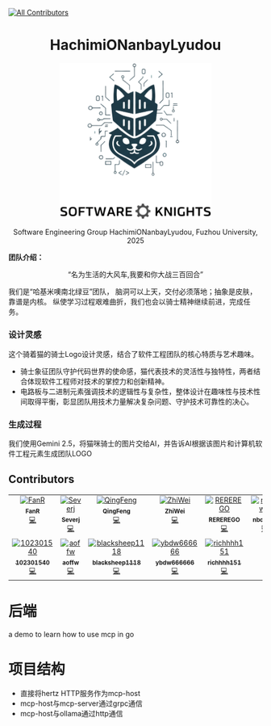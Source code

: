 <!-- ALL-CONTRIBUTORS-BADGE:START - Do not remove or modify this section -->
[![All Contributors](https://img.shields.io/badge/all_contributors-12-orange.svg?style=flat-square)](#contributors-)
<!-- ALL-CONTRIBUTORS-BADGE:END -->
<div align="center">
  <h1>HachimiONanbayLyudou</h1>
  <img src="./docs/img/LOGO.png" alt="Project Logo" width="300">
  
  <p>
     Software Engineering Group HachimiONanbayLyudou, Fuzhou University, 2025  
  </p>
</div>

**团队介绍：** 
<div align="center">
  <p>
    “名为生活的大风车,我要和你大战三百回合”
  </p>
</div>
我们是“哈基米噢南北绿豆”团队，  
脑洞可以上天，交付必须落地；抽象是皮肤，靠谱是内核。  
纵使学习过程艰难曲折，我们也会以骑士精神继续前进，完成任务。  

### 设计灵感
这个骑着猫的骑士Logo设计灵感，结合了软件工程团队的核心特质与艺术趣味。
- 骑士象征团队守护代码世界的使命感，猫代表技术的灵活性与独特性，两者结合体现软件工程师对技术的掌控力和创新精神。
- 电路板与二进制元素强调技术的逻辑性与复杂性，整体设计在趣味性与技术性间取得平衡，彰显团队用技术力量解决复杂问题、守护技术可靠性的决心。

### 生成过程
我们使用Gemini 2.5，将猫咪骑士的图片交给AI，并告诉AI根据该图片和计算机软件工程元素生成团队LOGO

## Contributors

<!-- ALL-CONTRIBUTORS-LIST:START - Do not remove or modify this section -->
<!-- prettier-ignore-start -->
<!-- markdownlint-disable -->
<table>
  <tbody>
    <tr>
      <td align="center" valign="top" width="14.28%"><a href="https://github.com/FantasyRL"><img src="https://avatars.githubusercontent.com/u/103872180?v=4?s=100" width="100px;" alt="FanR"/><br /><sub><b>FanR</b></sub></a><br /><a href="https://github.com/FantasyRL/HachimiONanbayLyudou/commits?author=FantasyRL" title="Code">💻</a></td>
      <td align="center" valign="top" width="14.28%"><a href="https://github.com/RealSeverj"><img src="https://avatars.githubusercontent.com/u/115855112?v=4?s=100" width="100px;" alt="Severj"/><br /><sub><b>Severj</b></sub></a><br /><a href="https://github.com/FantasyRL/HachimiONanbayLyudou/commits?author=RealSeverj" title="Code">💻</a></td>
      <td align="center" valign="top" width="14.28%"><a href="https://github.com/1022394845"><img src="https://avatars.githubusercontent.com/u/200190087?v=4?s=100" width="100px;" alt="QingFeng"/><br /><sub><b>QingFeng</b></sub></a><br /><a href="https://github.com/FantasyRL/HachimiONanbayLyudou/commits?author=1022394845" title="Code">💻</a></td>
      <td align="center" valign="top" width="14.28%"><a href="https://github.com/Kkkrran"><img src="https://avatars.githubusercontent.com/u/62465469?v=4?s=100" width="100px;" alt="ZhiWei"/><br /><sub><b>ZhiWei</b></sub></a><br /><a href="https://github.com/FantasyRL/HachimiONanbayLyudou/commits?author=Kkkrran" title="Code">💻</a></td>
      <td align="center" valign="top" width="14.28%"><a href="https://github.com/REREREGO"><img src="https://avatars.githubusercontent.com/u/141107695?v=4?s=100" width="100px;" alt="REREREGO"/><br /><sub><b>REREREGO</b></sub></a><br /><a href="https://github.com/FantasyRL/HachimiONanbayLyudou/commits?author=REREREGO" title="Code">💻</a></td>
      <td align="center" valign="top" width="14.28%"><a href="https://github.com/nbdxwbl"><img src="https://avatars.githubusercontent.com/u/144588866?v=4?s=100" width="100px;" alt="nbdxwbl"/><br /><sub><b>nbdxwbl</b></sub></a><br /><a href="https://github.com/FantasyRL/HachimiONanbayLyudou/commits?author=nbdxwbl" title="Code">💻</a></td>
      <td align="center" valign="top" width="14.28%"><a href="https://github.com/MonaranBai"><img src="https://avatars.githubusercontent.com/u/205506788?v=4?s=100" width="100px;" alt="MonaranBai"/><br /><sub><b>MonaranBai</b></sub></a><br /><a href="https://github.com/FantasyRL/HachimiONanbayLyudou/commits?author=MonaranBai" title="Code">💻</a></td>
    </tr>
    <tr>
      <td align="center" valign="top" width="14.28%"><a href="https://github.com/102301540"><img src="https://avatars.githubusercontent.com/u/164310949?v=4?s=100" width="100px;" alt="102301540"/><br /><sub><b>102301540</b></sub></a><br /><a href="https://github.com/FantasyRL/HachimiONanbayLyudou/commits?author=102301540" title="Code">💻</a></td>
      <td align="center" valign="top" width="14.28%"><a href="https://github.com/aoffw"><img src="https://avatars.githubusercontent.com/u/143879633?v=4?s=100" width="100px;" alt="aoffw"/><br /><sub><b>aoffw</b></sub></a><br /><a href="https://github.com/FantasyRL/HachimiONanbayLyudou/commits?author=aoffw" title="Code">💻</a></td>
      <td align="center" valign="top" width="14.28%"><a href="https://github.com/blacksheep1118"><img src="https://avatars.githubusercontent.com/u/201685640?v=4?s=100" width="100px;" alt="blacksheep1118"/><br /><sub><b>blacksheep1118</b></sub></a><br /><a href="https://github.com/FantasyRL/HachimiONanbayLyudou/commits?author=blacksheep1118" title="Code">💻</a></td>
      <td align="center" valign="top" width="14.28%"><a href="https://github.com/ybdw666666"><img src="https://avatars.githubusercontent.com/u/233718726?v=4?s=100" width="100px;" alt="ybdw666666"/><br /><sub><b>ybdw666666</b></sub></a><br /><a href="https://github.com/FantasyRL/HachimiONanbayLyudou/commits?author=ybdw666666" title="Code">💻</a></td>
      <td align="center" valign="top" width="14.28%"><a href="https://github.com/richhhh151"><img src="https://avatars.githubusercontent.com/u/207650725?v=4?s=100" width="100px;" alt="richhhh151"/><br /><sub><b>richhhh151</b></sub></a><br /><a href="https://github.com/FantasyRL/HachimiONanbayLyudou/commits?author=richhhh151" title="Code">💻</a></td>
    </tr>
  </tbody>
</table>

<!-- markdownlint-restore -->
<!-- prettier-ignore-end -->

<!-- ALL-CONTRIBUTORS-LIST:END -->
<!-- prettier-ignore-start -->
<!-- markdownlint-disable -->

<!-- markdownlint-restore -->
<!-- prettier-ignore-end -->

<!-- ALL-CONTRIBUTORS-LIST:END -->



# 后端
a demo to learn how to use mcp in go

# 项目结构
- 直接将hertz HTTP服务作为mcp-host
- mcp-host与mcp-server通过grpc通信
- mcp-host与ollama通过http通信